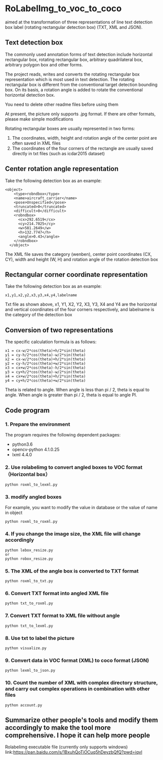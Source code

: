 # RoLabelImg_to_voc_to_coco
aimed at the transformation of three representations of line text detection box label (rotating rectangular detection box) (TXT, XML and JSON).

## Text detection box
The commonly used annotation forms of text detection include horizontal rectangular box, rotating rectangular box, arbitrary quadrilateral box, arbitrary polygon box and other forms.

The project reads, writes and converts the rotating rectangular box representation which is most used in text detection. The rotating rectangular box is different from the conventional target detection bounding box. On its basis, a rotation angle is added to rotate the conventional horizontal detection box.

You need to delete other readme files before using them

At present, the picture only supports .jpg format. If there are other formats, please make simple modifications

Rotating rectangular boxes are usually represented in two forms:
 1. The coordinates, width, height and rotation angle of the center point are often saved in XML files
 2. The coordinates of the four corners of the rectangle are usually saved directly in txt files (such as icdar2015 dataset)

## Center rotation angle representation
Take the following detection box as an example:
```
<object>
    <type>robndbox</type>
    <name>aircraft_carrier</name>
    <pose>Unspecified</pose>
    <truncated>0</truncated>
    <difficult>0</difficult>
    <robndbox>
      <cx>292.6519</cx>
      <cy>214.7025</cy>
      <w>581.2649</w>
      <h>132.7747</h>
      <angle>0.43</angle>
    </robndbox>
  </object>
```
The XML file saves the category (wenben), center point coordinates (CX, CY), width and height (W, H) and rotation angle of the rotation detection box

## Rectangular corner coordinate representation
Take the following detection box as an example:
```
x1,y1,x2,y2,x3,y3,x4,y4,labelname
```
Txt file as shown above, x1, Y1, X2, Y2, X3, Y3, X4 and Y4 are the horizontal and vertical coordinates of the four corners respectively, and labelname is the category of the detection box

## Conversion of two representations
The specific calculation formula is as follows:
```
x1 = cx-w/2*cos(theta)+h/2*sin(theta)
y1 = cy-h/2*cos(theta)-w/2*sin(theta)
x2 = cx-w/2*cos(theta)+h/2*sin(theta)
y2 = cy-h/2*cos(theta)+w/2*sin(theta)
x3 = cx+w/2*cos(theta)-h/2*sin(theta)
y3 = cy+h/2*cos(theta)-w/2*sin(theta)
x4 = cx+w/2*cos(theta)+h/2*sin(theta)
y4 = cy+h/2*cos(theta)+w/2*sin(theta)
```
Theta is related to angle. When angle is less than pi / 2, theta is equal to angle. When angle is greater than pi / 2, theta is equal to angle PI.

## Code program
### 1. Prepare the environment
The program requires the following dependent packages:
 - python3.6
 - opencv-python 4.1.0.25
 - lxml 4.4.0

### 2. Use rolabelimg to convert angled boxes to VOC format（Horizontal box）
```
python roxml_to_lexml.py
```
### 3. modify angled boxes
For example, you want to modify the value in database or the value of name in object
```
python roxml_to_roxml.py
```

### 4. If you change the image size, the XML file will change accordingly
```
python lebox_resize.py
or
python robox_resize.py
```

### 5. The XML of the angle box is converted to TXT format
```
python roxml_to_txt.py
```

### 6. Convert TXT format into angled XML file
```
python txt_to_roxml.py
```

### 7. Convert TXT format to XML file without angle
```
python txt_to_lexml.py
```

### 8. Use txt to label the picture
```
python visualize.py
```

### 9. Convert data in VOC format (XML) to coco format (JSON)
```
python lexml_to_json.py
```

### 10. Count the number of XML with complex directory structure, and carry out complex operations in combination with other files
```
python account.py
```

## Summarize other people's tools and modify them accordingly to make the tool more comprehensive. I hope it can help more people
Rolabelimg executable file (currently only supports windows)
link:https://pan.baidu.com/s/1BxuhQoTiOCuq5hDeyzbQfQ?pwd=iqvl
